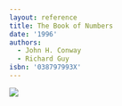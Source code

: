 ```yaml
---
layout: reference
title: The Book of Numbers
date: '1996'
authors:
  - John H. Conway
  - Richard Guy
isbn: '038797993X'
---
```

![](/media/books/conway-guy.jpg)

